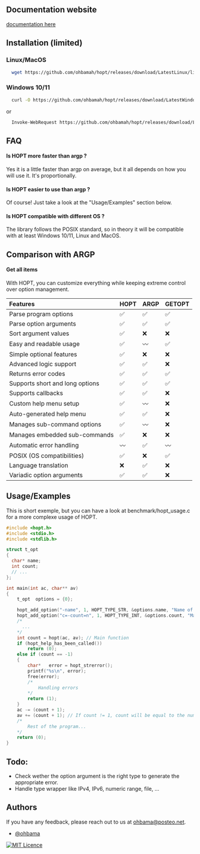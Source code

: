  ## Documentation website

[documentation here](https://hopt-doc.fr)

## Installation (limited)

### Linux/MacOS

```bash
  wget https://github.com/ohbamah/hopt/releases/download/LatestLinux/libhopt.zip
```

### Windows 10/11

```bash
  curl -O https://github.com/ohbamah/hopt/releases/download/LatestWindows/libhopt.zip
```

or

```bash
  Invoke-WebRequest https://github.com/ohbamah/hopt/releases/download/LatestWindows/libhopt.zip -OutFile libhopt.zip
```

## FAQ

#### Is HOPT more faster than argp ?
Yes it is a little faster than argp on average, but it all depends on how you will use it. It's proportionally.

#### Is HOPT easier to use than argp ?
Of course! Just take a look at the "Usage/Examples" section below.

#### Is HOPT compatible with different OS ?
The library follows the POSIX standard, so in theory it will be compatible with at least Windows 10/11, Linux and MacOS.

## Comparison with ARGP

#### Get all items

With HOPT, you can customize everything while keeping extreme control over option management.

| Features                        | HOPT     | ARGP     | GETOPT |
| :------------------------------ | :------- | :-------- | :----- |
| Parse program options           | ​✅       | ✅       | ✅     |
| Parse option arguments          | ​✅       | ✅       | ✅     |
| Sort argument values            | ​✅       | ❌       | ❌     |
| Easy and readable usage         | ​✅       | 〰️       | ​✅     |
| Simple optional features        | ​✅       | ❌       | ❌     |
| Advanced logic support          | ​✅       | ​✅       | ❌     |
| Returns error codes             | ​✅       | ​✅       | ​✅     |
| Supports short and long options | ​✅       | ​✅       | ​✅     |
| Supports callbacks              | ​✅       | ​✅       | ❌     |
| Custom help menu setup          | ​✅       | 〰️       | ❌     |
| Auto-generated help menu        | ​✅       | ​✅       | ❌     |
| Manages sub-command options     | ​✅       | ​〰️       | ❌     |
| Manages embedded sub-commands   | ​✅       | ​❌       | ❌     |
| Automatic error handling        | 〰️       | ​✅       | 〰️     |
| POSIX (OS compatibilities)      | ✅       | ​❌       | ✅     |
| Language translation            | ❌       | ​✅       | ❌     |
| Variadic option arguments       | ✅       | ​✅       | ❌     |


## Usage/Examples

This is short exemple, but you can have a look at benchmark/hopt_usage.c for a more complexe usage of HOPT.

```c
#include <hopt.h>
#include <stdio.h>
#include <stdlib.h>

struct t_opt
{
  char* name;
  int count;
  // ...
};

int main(int ac, char** av)
{
    t_opt  options = {0};

    hopt_add_option("-name", 1, HOPT_TYPE_STR, &options.name, "Name of the subject.");
    hopt_add_option("c=-count=n", 1, HOPT_TYPE_INT, &options.count, "Max count possible.");
    /*
      ...
    */
    int count = hopt(ac, av); // Main function
    if (hopt_help_has_been_called())
        return (0);
    else if (count == -1)
    {
        char*   error = hopt_strerror();
        printf("%s\n", error);
        free(error);
        /*
            Handling errors
        */
        return (1);
    }
    ac -= (count + 1);
    av += (count + 1); // If count != 1, count will be equal to the number of arguments (which are options) to be skipped. Useful only if 'hopt_disable_sort()' has not been called.
    /*
        Rest of the program...
    */
    return (0);
}
```

## Todo:

- Check wether the option argument is the right type to generate the appropriate error.
- Handle type wrapper like IPv4, IPv6, numeric range, file, ...

## Authors

If you have any feedback, please reach out to us at ohbama@posteo.net.

- [@ohbama](https://github.com/ohbamah)

[![MIT Licence](https://img.shields.io/badge/License-MIT-green.svg)](https://choosealicense.com/licenses/mit/)
